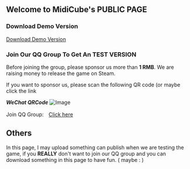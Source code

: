 ## Welcome to MidiCube's PUBLIC PAGE

### Download Demo Version
[Download Demo Version](http://pvz4.lonelystar.org/1779pvz/midicube/Midi_Cube_Demo.zip)

### Join Our QQ Group To Get An TEST VERSION

Before joining the group, please sponsor us more than **1 RMB**. We are raising money to release the game on Steam.

If you want to sponsor us, please scan the following QR code (or maybe click the link

***WeChat QRCode***
![Image](http://pvz4.lonelystar.org/1779pvz/QRCODE.png)

Join QQ Group:　[Click here](http://shang.qq.com/wpa/qunwpa?idkey=1aa3ff60c572bfcc5eba358674deeea1cca346474fdd673c612258598b130e4b)

## Others
In this page, I may upload something can publish when we are testing the game, if you **REALLY** don't want to join our QQ group and you can download something in this page to have fun. ( maybe  : )
